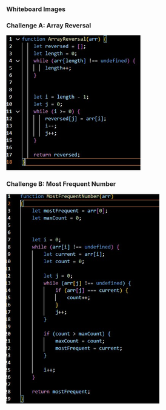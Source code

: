 ### Whiteboard Images
### Challenge A: Array Reversal
![Array Reversal Whiteboard](./Array.jpg)


### Challenge B: Most Frequent Number
![Most Frequent Number](./frequent.jpg)